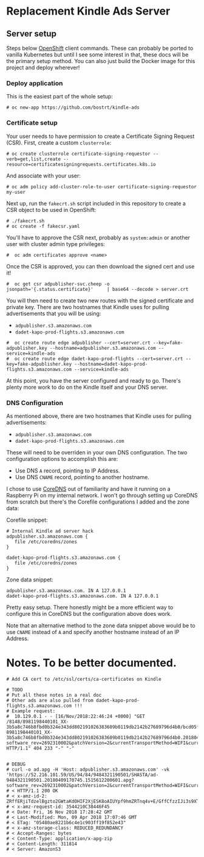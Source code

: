 # Replacement Kindle Ads Server

## Server setup

Steps below [OpenShift](https://www.openshift.com/) client commands. These can probably be ported to vanilla Kubernetes but until I see some interest in that, these docs will be the primary setup method. You can also just build the Docker image for this project and deploy wherever! 

### Deploy application

This is the easiest part of the whole setup:
```
# oc new-app https://github.com/bostrt/kindle-ads
```

### Certificate setup
Your user needs to have permission to create a Certificate Signing Request (CSR). First, create a custom `clusterrole`:

```
# oc create clusterrole certificate-signing-requestor --verb=get,list,create --resource=certificatesigningrequests.certificates.k8s.io
```

And associate with your user:

```
# oc adm policy add-cluster-role-to-user certificate-signing-requestor my-user
```

Next up, run the `fakecrt.sh` script included in this repository to create a CSR object to be used in OpenShift:

```
# ./fakecrt.sh
# oc create -f fakecsr.yaml
```

You'll have to approve the CSR next, probably as `system:admin` or another user with cluster admin type privileges:

```
#  oc adm certificates approve <name>
```

Once the CSR is approved, you can then download the signed cert and use it!

```
#  oc get csr adpublisher-svc.cheep -o jsonpath='{.status.certificate}'     | base64 --decode > server.crt
```

You will then need to create two new routes with the signed certificate and private key. There are two hostnames that Kindle uses for pulling advertisements that you will be using:

- `adpublisher.s3.amazonaws.com`
- `dadet-kapo-prod-flights.s3.amazonaws.com`

```
#  oc create route edge adpublisher --cert=server.crt --key=fake-adpublisher.key --hostname=adpublisher.s3.amazonaws.com --service=kindle-ads
#  oc create route edge dadet-kapo-prod-flights --cert=server.crt --key=fake-adpublisher.key --hostname=dadet-kapo-prod-flights.s3.amazonaws.com --service=kindle-ads
```

At this point, you have the server configured and ready to go. There's plenty more work to do on the Kindle itself and your DNS server.

### DNS Configuration

As mentioned above, there are two hostnames that Kindle uses for pulling advertisements:

- `adpublisher.s3.amazonaws.com`
- `dadet-kapo-prod-flights.s3.amazonaws.com`

These will need to be overriden in your own DNS configuration. The two configuration options to accomplish this are:

- Use DNS `A` record, pointing to IP Address.
- Use DNS `CNAME` record, pointing to another hostname.

I chose to use [CoreDNS](http://coredns.io/) out of familiarity and have it running on a Raspberry Pi on my internal network. I won't go through setting up CoreDNS from scratch but there's the Corefile configurations I added and the zone data:

Corefile snippet:
```
# Internal Kindle ad server hack
adpublisher.s3.amazonaws.com {
   file /etc/coredns/zones
}

dadet-kapo-prod-flights.s3.amazonaws.com {
   file /etc/coredns/zones
}
```

Zone data snippet:
```
adpublisher.s3.amazonaws.com. IN A 127.0.0.1
dadet-kapo-prod-flights.s3.amazonaws.com. IN A 127.0.0.1
```

Pretty easy setup. There honestly might be a more efficient way to configure this in CoreDNS but the configuration above does work.

Note that an alternative method to the zone data snippet above would be to use `CNAME` instead of `A` and specify another hostname instead of an IP Address. 


# Notes. To be better documented.

```
# Add CA cert to /etc/ssl/certs/ca-certificates on Kindle

# TODO
# Put all these notes in a real doc
# Other ads are also pulled from dadet-kapo-prod-flights.s3.amazonaws.com !!!
# Example request:
#  10.129.0.1 - - [16/Nov/2018:22:46:24 +0000] "GET /8148/8981198440101_XX-3b5a8c746b8fbd0b324e343dd802191026383609b0119db2142b27689796d4b0/bcd05f741e81540c7d5cc840dc88f66fc36aa71a55b396b98f05fe9065ed6486/1.0/ad-8981198440101_XX-3b5a8c746b8fbd0b324e343dd802191026383609b0119db2142b27689796d4b0.20180409164836.1515612200601.apg?software_rev=2692310002&patchVersion=2&currentTransportMethod=WIFI&currentMCC=&currentSponsoredHotspot= HTTP/1.1" 404 233 "-" "-"


# DEBUG
# curl -o ad.apg -H 'Host: adpublisher.s3.amazonaws.com' -vk 'https://52.216.101.59/US/94/84/9484321190501/SHASTA/ad-9484321190501.20180409170745.1515612200601.apg?software_rev=2692310002&patchVersion=2&currentTransportMethod=WIFI&currentMCC=&currentSponsoredHotspot='
# < HTTP/1.1 200 OK
# < x-amz-id-2: ZRffERjiTdzelBgzto2GWtaKdOHIF2XjESK8oAIUYpf9hmZRTnq4v+E/GffCfzzIJi3s9XTXr0w=
# < x-amz-request-id: 3544210C38446F45
# < Date: Fri, 16 Nov 2018 17:28:42 GMT
# < Last-Modified: Mon, 09 Apr 2018 17:07:46 GMT
# < ETag: "05480ae8221b6c4e1c903ff19f852e43"
# < x-amz-storage-class: REDUCED_REDUNDANCY
# < Accept-Ranges: bytes
# < Content-Type: application/x-apg-zip
# < Content-Length: 311814
# < Server: AmazonS3
```